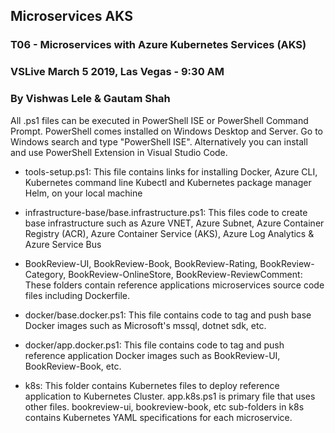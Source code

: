 ## Microservices AKS
### T06 - Microservices with Azure Kubernetes Services (AKS)
### VSLive March 5 2019, Las Vegas - 9:30 AM
### By Vishwas Lele & Gautam Shah

All .ps1 files can be executed in PowerShell ISE or PowerShell Command Prompt. PowerShell comes installed on Windows Desktop and Server. Go to Windows search and type "PowerShell ISE". Alternatively you can install and use PowerShell Extension in Visual Studio Code.

* tools-setup.ps1: This file contains links for installing Docker, Azure CLI, Kubernetes command line Kubectl and Kubernetes package manager Helm, on your local machine


* infrastructure-base/base.infrastructure.ps1: This files code to create base infrastructure such as Azure VNET, Azure Subnet, Azure Container Registry (ACR), Azure Container Service (AKS), Azure Log Analytics & Azure Service Bus

* BookReview-UI, BookReview-Book, BookReview-Rating, BookReview-Category, BookReview-OnlineStore, BookReview-ReviewComment: These folders contain reference applications microservices source code files including Dockerfile.

* docker/base.docker.ps1: This file contains code to tag and push base Docker images such as Microsoft's mssql, dotnet sdk, etc.

* docker/app.docker.ps1: This file contains code to tag and push reference application Docker images such as BookReview-UI, BookReview-Book, etc.

* k8s: This folder contains Kubernetes files to deploy reference application to Kubernetes Cluster. app.k8s.ps1 is primary file that uses other files. bookreview-ui, bookreview-book, etc sub-folders in k8s contains Kubernetes YAML specifications for each microservice.
